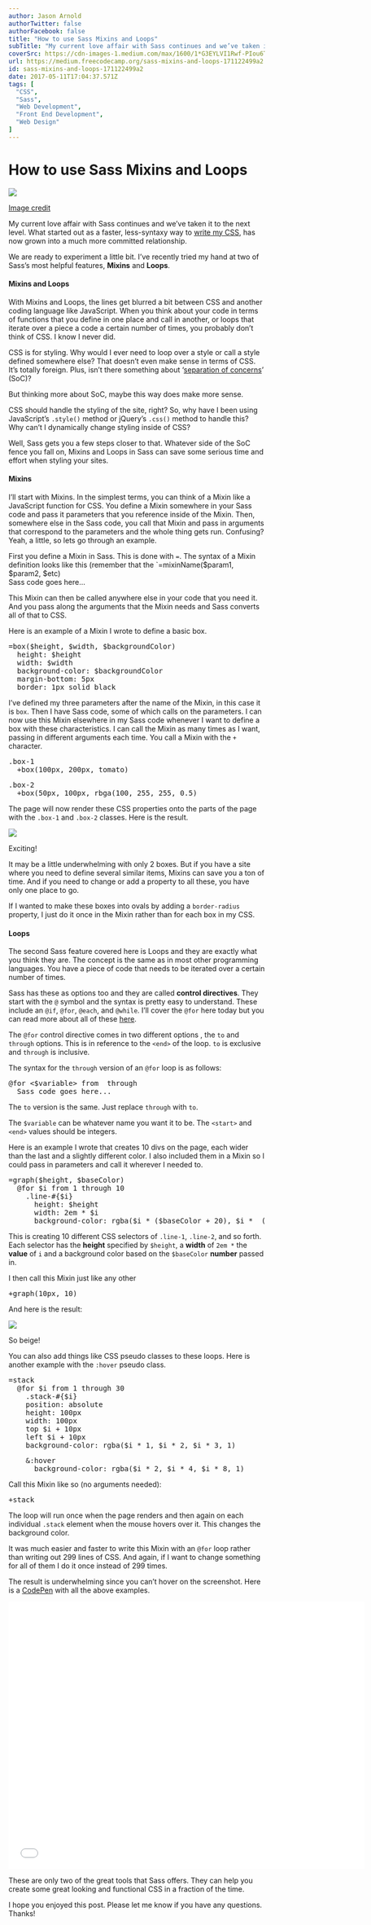 ```yaml
---
author: Jason Arnold
authorTwitter: false
authorFacebook: false
title: "How to use Sass Mixins and Loops"
subTitle: "My current love affair with Sass continues and we’ve taken it to the next level. What started out as a faster, less-syntaxy way to write ..."
coverSrc: https://cdn-images-1.medium.com/max/1600/1*G3EYLVI1Rwf-PIou6TLwQA.jpeg
url: https://medium.freecodecamp.org/sass-mixins-and-loops-171122499a2
id: sass-mixins-and-loops-171122499a2
date: 2017-05-11T17:04:37.571Z
tags: [
  "CSS",
  "Sass",
  "Web Development",
  "Front End Development",
  "Web Design"
]
---
```

# How to use Sass Mixins and Loops



![](https://cdn-images-1.medium.com/max/1600/1*G3EYLVI1Rwf-PIou6TLwQA.jpeg)

[Image credit](https://stocksnap.io/photo/XY0VJR2HOQ)



My current love affair with Sass continues and we’ve taken it to the next level. What started out as a faster, less-syntaxy way to [write my CSS](https://medium.com/@thejasonfile/getting-started-with-sass-dedb271bdf5a), has now grown into a much more committed relationship.

We are ready to experiment a little bit. I’ve recently tried my hand at two of Sass’s most helpful features, **Mixins** and **Loops**.

#### Mixins and Loops

With Mixins and Loops, the lines get blurred a bit between CSS and another coding language like JavaScript. When you think about your code in terms of functions that you define in one place and call in another, or loops that iterate over a piece a code a certain number of times, you probably don’t think of CSS. I know I never did.

CSS is for styling. Why would I ever need to loop over a style or call a style defined somewhere else? That doesn’t even make sense in terms of CSS. It’s totally foreign. Plus, isn’t there something about ‘[separation of concerns](https://en.wikipedia.org/wiki/Separation_of_concerns)’ (SoC)?

But thinking more about SoC, maybe this way does make more sense.

CSS should handle the styling of the site, right? So, why have I been using JavaScript’s `.style()` method or jQuery’s `.css()` method to handle this? Why can’t I dynamically change styling inside of CSS?

Well, Sass gets you a few steps closer to that. Whatever side of the SoC fence you fall on, Mixins and Loops in Sass can save some serious time and effort when styling your sites.

#### Mixins

I’ll start with Mixins. In the simplest terms, you can think of a Mixin like a JavaScript function for CSS. You define a Mixin somewhere in your Sass code and pass it parameters that you reference inside of the Mixin. Then, somewhere else in the Sass code, you call that Mixin and pass in arguments that correspond to the parameters and the whole thing gets run. Confusing? Yeah, a little, so lets go through an example.

First you define a Mixin in Sass. This is done with `=`. The syntax of a Mixin definition looks like this (remember that the `=mixinName($param1, $param2, $etc)  
  Sass code goes here...</pre>

This Mixin can then be called anywhere else in your code that you need it. And you pass along the arguments that the Mixin needs and Sass converts all of that to CSS.

Here is an example of a Mixin I wrote to define a basic box.

<pre name="f6e5" id="f6e5" class="graf graf--pre graf-after--p">=box($height, $width, $backgroundColor)  
  height: $height  
  width: $width  
  background-color: $backgroundColor  
  margin-bottom: 5px  
  border: 1px solid black</pre>

I’ve defined my three parameters after the name of the Mixin, in this case it is `box`. Then I have Sass code, some of which calls on the parameters. I can now use this Mixin elsewhere in my Sass code whenever I want to define a box with these characteristics. I can call the Mixin as many times as I want, passing in different arguments each time. You call a Mixin with the `+` character.

<pre name="98fa" id="98fa" class="graf graf--pre graf-after--p">.box-1  
  +box(100px, 200px, tomato)</pre>

<pre name="bab6" id="bab6" class="graf graf--pre graf-after--pre">.box-2  
  +box(50px, 100px, rbga(100, 255, 255, 0.5)</pre>

The page will now render these CSS properties onto the parts of the page with the `.box-1` and `.box-2` classes. Here is the result.



![](https://cdn-images-1.medium.com/max/1600/1*-FOQhFUtopbuUNWgQ5lpNg.png)

Exciting!



It may be a little underwhelming with only 2 boxes. But if you have a site where you need to define several similar items, Mixins can save you a ton of time. And if you need to change or add a property to all these, you have only one place to go.

If I wanted to make these boxes into ovals by adding a `border-radius` property, I just do it once in the Mixin rather than for each box in my CSS.

#### Loops

The second Sass feature covered here is Loops and they are exactly what you think they are. The concept is the same as in most other programming languages. You have a piece of code that needs to be iterated over a certain number of times.

Sass has these as options too and they are called **control directives**. They start with the `@` symbol and the syntax is pretty easy to understand. These include an `@if`, `@for`, `@each`, and `@while`. I’ll cover the `@for` here today but you can read more about all of these [here](http://thesassway.com/intermediate/if-for-each-while).

The `@for` control directive comes in two different options , the `to` and `through` options. This is in reference to the `<end>` of the loop. `to` is exclusive and `through` is inclusive.

The syntax for the `through` version of an `@for` loop is as follows:

<pre name="1714" id="1714" class="graf graf--pre graf-after--p">@for <$variable> from <start> through <end>  
  Sass code goes here...</pre>

The `to` version is the same. Just replace `through` with `to`.

The `$variable` can be whatever name you want it to be. The `<start>` and `<end>` values should be integers.

Here is an example I wrote that creates 10 divs on the page, each wider than the last and a slightly different color. I also included them in a Mixin so I could pass in parameters and call it wherever I needed to.

<pre name="f773" id="f773" class="graf graf--pre graf-after--p">=graph($height, $baseColor)  
  @for $i from 1 through 10  
    .line-#{$i}  
      height: $height  
      width: 2em * $i  
      background-color: rgba($i * ($baseColor + 20), $i *  ($baseColor + 10), $i * ($baseColor + 5), 1)</pre>

This is creating 10 different CSS selectors of `.line-1`, `.line-2`, and so forth. Each selector has the **height** specified by `$height`, a **width** of `2em *` the **value** of `i` and a background color based on the `$baseColor` **number** passed in.

I then call this Mixin just like any other

<pre name="dca6" id="dca6" class="graf graf--pre graf-after--p">+graph(10px, 10)</pre>

And here is the result:



![](https://cdn-images-1.medium.com/max/1600/1*GL5VWDJUXrT4n_CAEMvjuA.png)

So beige!



You can also add things like CSS pseudo classes to these loops. Here is another example with the `:hover` pseudo class.

<pre name="5e2b" id="5e2b" class="graf graf--pre graf-after--p">=stack  
  @for $i from 1 through 30  
    .stack-#{$i}  
    position: absolute  
    height: 100px  
    width: 100px  
    top $i + 10px  
    left $i + 10px  
    background-color: rgba($i * 1, $i * 2, $i * 3, 1)</pre>

<pre name="071d" id="071d" class="graf graf--pre graf-after--pre">    &:hover  
      background-color: rgba($i * 2, $i * 4, $i * 8, 1)</pre>

Call this Mixin like so (no arguments needed):

<pre name="9a14" id="9a14" class="graf graf--pre graf-after--p">+stack</pre>

The loop will run once when the page renders and then again on each individual `.stack` element when the mouse hovers over it. This changes the background color.

It was much easier and faster to write this Mixin with an `@for` loop rather than writing out 299 lines of CSS. And again, if I want to change something for all of them I do it once instead of 299 times.

The result is underwhelming since you can’t hover on the screenshot. Here is a [CodePen](https://codepen.io/thejasonfile/full/wdmpjZ/) with all the above examples.





<iframe data-width="800" data-height="600" width="700" height="525" src="/media/d098a01d3b9d25cad3ec1dc4e56d3578?postId=171122499a2" data-media-id="d098a01d3b9d25cad3ec1dc4e56d3578" data-thumbnail="https://i.embed.ly/1/image?url=https%3A%2F%2Fs3-us-west-2.amazonaws.com%2Fi.cdpn.io%2F257210.wdmpjZ.small.a629eb15-edcf-465e-97ed-7bfe103ce116.png&amp;key=4fce0568f2ce49e8b54624ef71a8a5bd" allowfullscreen="" frameborder="0"></iframe>





These are only two of the great tools that Sass offers. They can help you create some great looking and functional CSS in a fraction of the time.

I hope you enjoyed this post. Please let me know if you have any questions. Thanks!








